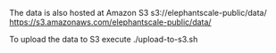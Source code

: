 The data is also hosted at Amazon S3
s3://elephantscale-public/data/
https://s3.amazonaws.com/elephantscale-public/data/

To upload the data to S3 execute
    ./upload-to-s3.sh
